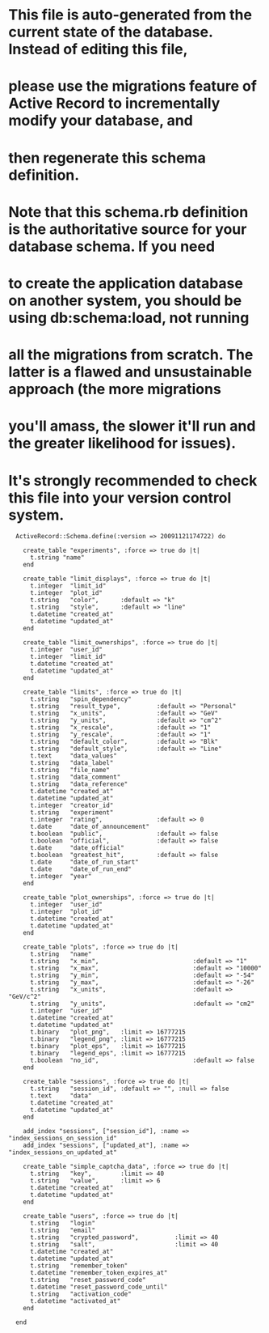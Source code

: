 # This file is auto-generated from the current state of the database. Instead of editing this file, 
# please use the migrations feature of Active Record to incrementally modify your database, and
# then regenerate this schema definition.
#
# Note that this schema.rb definition is the authoritative source for your database schema. If you need
# to create the application database on another system, you should be using db:schema:load, not running
# all the migrations from scratch. The latter is a flawed and unsustainable approach (the more migrations
# you'll amass, the slower it'll run and the greater likelihood for issues).
#
# It's strongly recommended to check this file into your version control system.

      ActiveRecord::Schema.define(:version => 20091121174722) do

        create_table "experiments", :force => true do |t|
          t.string "name"
        end

        create_table "limit_displays", :force => true do |t|
          t.integer  "limit_id"
          t.integer  "plot_id"
          t.string   "color",      :default => "k"
          t.string   "style",      :default => "line"
          t.datetime "created_at"
          t.datetime "updated_at"
        end

        create_table "limit_ownerships", :force => true do |t|
          t.integer  "user_id"
          t.integer  "limit_id"
          t.datetime "created_at"
          t.datetime "updated_at"
        end

        create_table "limits", :force => true do |t|
          t.string   "spin_dependency"
          t.string   "result_type",          :default => "Personal"
          t.string   "x_units",              :default => "GeV"
          t.string   "y_units",              :default => "cm^2"
          t.string   "x_rescale",            :default => "1"
          t.string   "y_rescale",            :default => "1"
          t.string   "default_color",        :default => "Blk"
          t.string   "default_style",        :default => "Line"
          t.text     "data_values"
          t.string   "data_label"
          t.string   "file_name"
          t.string   "data_comment"
          t.string   "data_reference"
          t.datetime "created_at"
          t.datetime "updated_at"
          t.integer  "creator_id"
          t.string   "experiment"
          t.integer  "rating",               :default => 0
          t.date     "date_of_announcement"
          t.boolean  "public",               :default => false
          t.boolean  "official",             :default => false
          t.date     "date_official"
          t.boolean  "greatest_hit",         :default => false
          t.date     "date_of_run_start"
          t.date     "date_of_run_end"
          t.integer  "year"
        end

        create_table "plot_ownerships", :force => true do |t|
          t.integer  "user_id"
          t.integer  "plot_id"
          t.datetime "created_at"
          t.datetime "updated_at"
        end

        create_table "plots", :force => true do |t|
          t.string   "name"
          t.string   "x_min",                          :default => "1"
          t.string   "x_max",                          :default => "10000"
          t.string   "y_min",                          :default => "-54"
          t.string   "y_max",                          :default => "-26"
          t.string   "x_units",                        :default => "GeV/c^2"
          t.string   "y_units",                        :default => "cm2"
          t.integer  "user_id"
          t.datetime "created_at"
          t.datetime "updated_at"
          t.binary   "plot_png",   :limit => 16777215
          t.binary   "legend_png", :limit => 16777215
          t.binary   "plot_eps",   :limit => 16777215
          t.binary   "legend_eps", :limit => 16777215
          t.boolean  "no_id",                          :default => false
        end

        create_table "sessions", :force => true do |t|
          t.string   "session_id", :default => "", :null => false
          t.text     "data"
          t.datetime "created_at"
          t.datetime "updated_at"
        end

        add_index "sessions", ["session_id"], :name => "index_sessions_on_session_id"
        add_index "sessions", ["updated_at"], :name => "index_sessions_on_updated_at"

        create_table "simple_captcha_data", :force => true do |t|
          t.string   "key",        :limit => 40
          t.string   "value",      :limit => 6
          t.datetime "created_at"
          t.datetime "updated_at"
        end

        create_table "users", :force => true do |t|
          t.string   "login"
          t.string   "email"
          t.string   "crypted_password",          :limit => 40
          t.string   "salt",                      :limit => 40
          t.datetime "created_at"
          t.datetime "updated_at"
          t.string   "remember_token"
          t.datetime "remember_token_expires_at"
          t.string   "reset_password_code"
          t.datetime "reset_password_code_until"
          t.string   "activation_code"
          t.datetime "activated_at"
        end

      end
